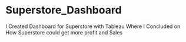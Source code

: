 # Superstore_Dashboard
I Created Dashboard for Superstore with Tableau Where I Concluded on How Superstore could get more profit and Sales 
